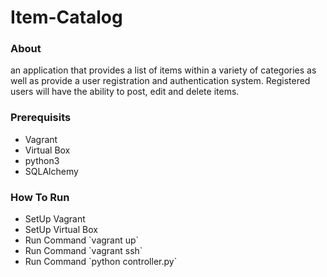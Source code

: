 # Item-Catalog

<h3>About</h3>
an application that provides a list of items within a variety of categories as well as provide a user registration and authentication system. Registered users will have the ability to post, edit and delete items.


<h3>Prerequisits</h3>
<ul>
<li>Vagrant</li>
<li>Virtual Box</li>
<li>python3</li>
<li>SQLAlchemy</li>
</ul>

<h3>How To Run</h3>
<ul>
<li>SetUp Vagrant</li>
<li>SetUp Virtual Box</li>
<li>Run Command `vagrant up`</li>
<li>Run Command `vagrant ssh`</li>
<li>Run Command `python controller.py`</li>
</ul>
